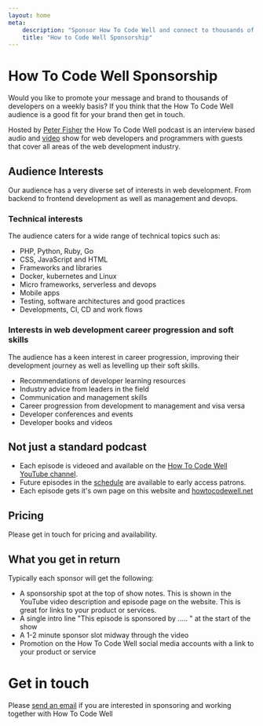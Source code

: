 ```yaml
---
layout: home
meta:
    description: "Sponsor How To Code Well and connect to thousands of web developers, freelancers and programmers"
    title: "How to Code Well Sponsorship" 
---
```


# How To Code Well Sponsorship

Would you like to promote your message and brand to thousands of developers on a weekly basis? If you think that the How To Code Well audience is a good fit for your brand then get in touch.

Hosted by [Peter Fisher]('http://peterfisher.me.uk') the How To Code Well podcast is an interview based audio and [video](https://www.youtube.com/playlist?list=PLZdsdjcJ44WUp1B0V-8DE8femEFwXz7al) show for web developers and programmers with guests that cover all areas of the web development industry.

## Audience Interests
Our audience has a very diverse set of interests in web development. From backend to frontend development as well as management and devops.

### Technical interests
The audience caters for a wide range of technical topics such as:

- PHP, Python, Ruby, Go
- CSS, JavaScript and HTML
- Frameworks and libraries
- Docker, kubernetes and Linux
- Micro frameworks, serverless and devops
- Mobile apps
- Testing, software architectures and good practices
- Developments, CI, CD and work flows

### Interests in web development career progression and soft skills
The audience has a keen interest in career progression, improving their development journey as well as levelling up their soft skills. 

- Recommendations of developer learning resources
- Industry advice from leaders in the field
- Communication and management skills
- Career progression from development to management and visa versa
- Developer conferences and events
- Developer books and videos

## Not just a standard podcast
- Each episode is videoed and available on the [How To Code Well YouTube channel](http://youtube.com/howtocodewell).
- Future episodes in the [schedule](/schedule) are available to early access patrons.
- Each episode gets it's own page on this website and [howtocodewell.net](http://howtocodewell.net)

## Pricing
Please get in touch for pricing and availability. 

## What you get in return

Typically each sponsor will get the following:

- A sponsorship spot at the top of show notes. This is shown in the YouTube video description and episode page on the website. This is great for links to your product or services.
- A single intro line "This episode is sponsored by ..... " at the start of the show
- A 1-2 minute sponsor slot midway through the video
- Promotion on the How To Code Well social media accounts with a link to your product or service

# Get in touch

Please [send an email](mailto:info@howtocodewell) if you are interested in sponsoring and working together with How To Code Well